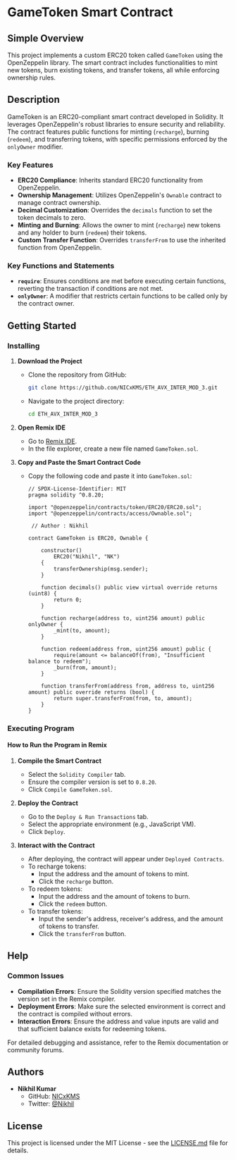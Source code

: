 # GameToken Smart Contract

## Simple Overview
This project implements a custom ERC20 token called `GameToken` using the OpenZeppelin library. The smart contract includes functionalities to mint new tokens, burn existing tokens, and transfer tokens, all while enforcing ownership rules.

## Description
GameToken is an ERC20-compliant smart contract developed in Solidity. It leverages OpenZeppelin's robust libraries to ensure security and reliability. The contract features public functions for minting (`recharge`), burning (`redeem`), and transferring tokens, with specific permissions enforced by the `onlyOwner` modifier.

### Key Features
- **ERC20 Compliance**: Inherits standard ERC20 functionality from OpenZeppelin.
- **Ownership Management**: Utilizes OpenZeppelin's `Ownable` contract to manage contract ownership.
- **Decimal Customization**: Overrides the `decimals` function to set the token decimals to zero.
- **Minting and Burning**: Allows the owner to mint (`recharge`) new tokens and any holder to burn (`redeem`) their tokens.
- **Custom Transfer Function**: Overrides `transferFrom` to use the inherited function from OpenZeppelin.

### Key Functions and Statements
- **`require`**: Ensures conditions are met before executing certain functions, reverting the transaction if conditions are not met.
- **`onlyOwner`**: A modifier that restricts certain functions to be called only by the contract owner.

## Getting Started

### Installing
1. **Download the Project**
   - Clone the repository from GitHub:
     ```sh
     git clone https://github.com/NICxKMS/ETH_AVX_INTER_MOD_3.git
     ```
   - Navigate to the project directory:
     ```sh
     cd ETH_AVX_INTER_MOD_3
     ```

2. **Open Remix IDE**
   - Go to [Remix IDE](https://remix.ethereum.org/).
   - In the file explorer, create a new file named `GameToken.sol`.

3. **Copy and Paste the Smart Contract Code**
   - Copy the following code and paste it into `GameToken.sol`:
     ```solidity
     // SPDX-License-Identifier: MIT
     pragma solidity ^0.8.20;

     import "@openzeppelin/contracts/token/ERC20/ERC20.sol";
     import "@openzeppelin/contracts/access/Ownable.sol";

      // Author : Nikhil
     
     contract GameToken is ERC20, Ownable {

         constructor()
             ERC20("Nikhil", "NK")
         {
             transferOwnership(msg.sender);
         }

         function decimals() public view virtual override returns (uint8) {
             return 0;
         }

         function recharge(address to, uint256 amount) public onlyOwner {
             _mint(to, amount);
         }

         function redeem(address from, uint256 amount) public {
             require(amount <= balanceOf(from), "Insufficient balance to redeem");
             _burn(from, amount);
         }

         function transferFrom(address from, address to, uint256 amount) public override returns (bool) {
             return super.transferFrom(from, to, amount);
         }
     }
     ```

### Executing Program

#### How to Run the Program in Remix
1. **Compile the Smart Contract**
   - Select the `Solidity Compiler` tab.
   - Ensure the compiler version is set to `0.8.20`.
   - Click `Compile GameToken.sol`.

2. **Deploy the Contract**
   - Go to the `Deploy & Run Transactions` tab.
   - Select the appropriate environment (e.g., JavaScript VM).
   - Click `Deploy`.

3. **Interact with the Contract**
   - After deploying, the contract will appear under `Deployed Contracts`.
   - To recharge tokens:
     - Input the address and the amount of tokens to mint.
     - Click the `recharge` button.
   - To redeem tokens:
     - Input the address and the amount of tokens to burn.
     - Click the `redeem` button.
   - To transfer tokens:
     - Input the sender's address, receiver's address, and the amount of tokens to transfer.
     - Click the `transferFrom` button.

## Help

### Common Issues
- **Compilation Errors**: Ensure the Solidity version specified matches the version set in the Remix compiler.
- **Deployment Errors**: Make sure the selected environment is correct and the contract is compiled without errors.
- **Interaction Errors**: Ensure the address and value inputs are valid and that sufficient balance exists for redeeming tokens.

For detailed debugging and assistance, refer to the Remix documentation or community forums.

## Authors
- **Nikhil Kumar**
  - GitHub: [NICxKMS](https://github.com/NICxKMS)
  - Twitter: [@Nikhil](https://twitter.com/yourusername)  <!-- Update with your actual Twitter handle if available -->

## License
This project is licensed under the MIT License - see the [LICENSE.md](LICENSE.md) file for details.
